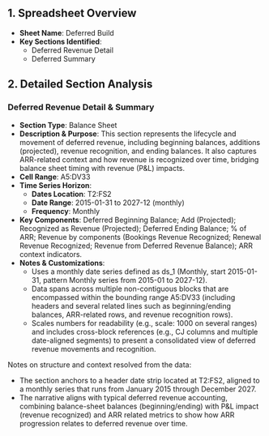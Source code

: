 ## 1. Spreadsheet Overview
- **Sheet Name**: Deferred Build
- **Key Sections Identified**:
  - Deferred Revenue Detail
  - Deferred Summary

## 2. Detailed Section Analysis

### Deferred Revenue Detail & Summary
- **Section Type**: Balance Sheet
- **Description & Purpose**: This section represents the lifecycle and movement of deferred revenue, including beginning balances, additions (projected), revenue recognition, and ending balances. It also captures ARR-related context and how revenue is recognized over time, bridging balance sheet timing with revenue (P&L) impacts.
- **Cell Range**: A5:DV33
- **Time Series Horizon**:
  - **Dates Location**: T2:FS2
  - **Date Range**: 2015-01-31 to 2027-12 (monthly)
  - **Frequency**: Monthly
- **Key Components**: Deferred Beginning Balance; Add (Projected); Recognized as Revenue (Projected); Deferred Ending Balance; % of ARR; Revenue by components (Bookings Revenue Recognized; Renewal Revenue Recognized; Revenue from Deferred Revenue Balance); ARR context indicators.
- **Notes & Customizations**:
  - Uses a monthly date series defined as ds_1 (Monthly, start 2015-01-31, pattern Monthly series from 2015-01 to 2027-12).
  - Data spans across multiple non-contiguous blocks that are encompassed within the bounding range A5:DV33 (including headers and several related lines such as beginning/ending balances, ARR-related rows, and revenue recognition rows).
  - Scales numbers for readability (e.g., scale: 1000 on several ranges) and includes cross-block references (e.g., CJ columns and multiple date-aligned segments) to present a consolidated view of deferred revenue movements and recognition.

Notes on structure and context resolved from the data:
- The section anchors to a header date strip located at T2:FS2, aligned to a monthly series that runs from January 2015 through December 2027.
- The narrative aligns with typical deferred revenue accounting, combining balance-sheet balances (beginning/ending) with P&L impact (revenue recognized) and ARR related metrics to show how ARR progression relates to deferred revenue over time.